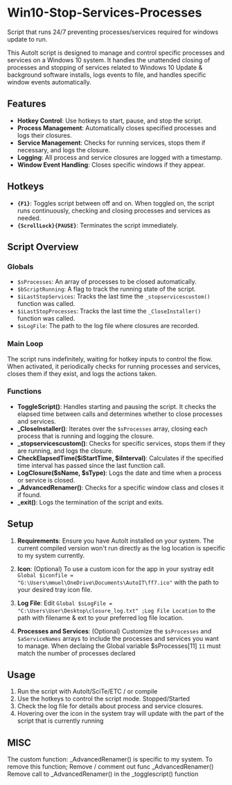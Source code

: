# Win10-Stop-Services-Processes
Script that runs 24/7 preventing processes/services required for windows update to run. 


This AutoIt script is designed to manage and control specific processes and services on a Windows 10 system.
It handles the unattended closing of processes and stopping of services related to Windows 10 Update & background software installs, logs events to file, and handles specific window events automatically.

## Features
- **Hotkey Control**: Use hotkeys to start, pause, and stop the script.
- **Process Management**: Automatically closes specified processes and logs their closures.
- **Service Management**: Checks for running services, stops them if necessary, and logs the closure.
- **Logging**: All process and service closures are logged with a timestamp.
- **Window Event Handling**: Closes specific windows if they appear.

## Hotkeys
- **`{F1}`**: Toggles script between off and on. When toggled on, the script runs continuously, checking and closing processes and services as needed.
- **`{ScrollLock}{PAUSE}`**: Terminates the script immediately.

## Script Overview

### Globals

- `$sProcesses`: An array of processes to be closed automatically.
- `$bScriptRunning`: A flag to track the running state of the script.
- `$iLastStopServices`: Tracks the last time the `_stopservicescustom()` function was called.
- `$iLastStopProcesses`: Tracks the last time the `_CloseInstaller()` function was called.
- `$sLogFile`: The path to the log file where closures are recorded.

### Main Loop

The script runs indefinitely, waiting for hotkey inputs to control the flow.
When activated, it periodically checks for running processes and services, closes them if they exist, and logs the actions taken.

### Functions

- **ToggleScript()**: Handles starting and pausing the script. It checks the elapsed time between calls and determines whether to close processes and services.
- **_CloseInstaller()**: Iterates over the `$sProcesses` array, closing each process that is running and logging the closure.
- **_stopservicescustom()**: Checks for specific services, stops them if they are running, and logs the closure.
- **CheckElapsedTime($iStartTime, $iInterval)**: Calculates if the specified time interval has passed since the last function call.
- **LogClosure($sName, $sType)**: Logs the date and time when a process or service is closed.
- **_AdvancedRenamer()**: Checks for a specific window class and closes it if found.
- **_exit()**: Logs the termination of the script and exits.

## Setup

1. **Requirements**: Ensure you have AutoIt installed on your system.  The current compiled version won't run directly as the log location is specific to my system currently.

2. **Icon**: (Optional) To use a custom icon for the app in your systray edit `Global $iconfile = "G:\Users\mmuel\OneDrive\Documents\AutoIT\ff7.ico"` with the path to your desired tray icon file.

3. **Log File**: Edit `Global $sLogFile = "C:\Users\User\Desktop\closure_log.txt" ;Log File Location` to the path with filename & ext to your preferred log file location.
      
4. **Processes and Services**: (Optional)  Customize the `$sProcesses` and `$aServiceNames` arrays to include the processes and services you want to manage.
   When declaing the Global variable  $sProcesses[11]   `11` must match the number of processes declared

## Usage
1. Run the script with AutoIt/SciTe/ETC / or compile
2. Use the hotkeys to control the script mode. Stopped/Started
3. Check the log file for details about process and service closures.
4. Hovering over the icon in the system tray will update with the part of the script that is currently running

## MISC

The custom function:   _AdvancedRenamer()  is specific to my system.  To remove this function;
        Remove / comment out func _AdvancedRenamer() 
        Remove call to _AdvancedRenamer() in the _togglescript() function